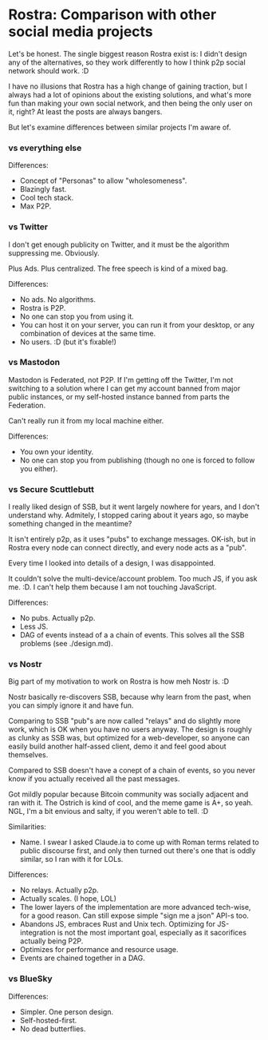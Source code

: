 # Rostra: Comparison with other social media projects

Let's be honest. The single biggest reason Rostra exist is: I didn't
design any of the alternatives, so they work differently to how I think
p2p social network should work. :D

I have no illusions that Rostra has a high change of gaining traction,
but I always had a lot of opinions about the existing solutions, and
what's more fun than making your own social network, and then being
the only user on it, right? At least the posts are always bangers.


But let's examine differences between similar projects I'm aware of.

### vs everything else

Differences:

* Concept of "Personas" to allow "wholesomeness".
* Blazingly fast.
* Cool tech stack.
* Max P2P.

### vs Twitter

I don't get enough publicity on Twitter, and it must be the algorithm
suppressing me. Obviously.

Plus Ads. Plus centralized. The free speech is kind of a mixed bag.

Differences:

* No ads. No algorithms.
* Rostra is P2P.
* No one can stop you from using it.
* You can host it on your server, you can run it from your desktop, or
  any combination of devices at the same time.
* No users. :D (but it's fixable!)

### vs Mastodon

Mastodon is Federated, not P2P. If I'm getting off the Twitter, I'm not
switching to a solution where I can get my account banned from major public
instances, or my self-hosted instance banned from parts the Federation.

Can't really run it from my local machine either.

Differences:

* You own your identity.
* No one can stop you from publishing (though no one is forced to follow you
  either).

### vs Secure Scuttlebutt

I really liked design of SSB, but it went largely nowhere for years, and I don't
understand why. Admitely, I stopped caring about it years ago, so maybe something
changed in the meantime?

It isn't entirely p2p, as it uses "pubs" to exchange messages. OK-ish, but
in Rostra every node can connect directly, and every node acts as a "pub".

Every time I looked into details of a design, I was disappointed.

It couldn't solve the multi-device/account problem. Too much JS, if you ask me. :D.
I can't help them because I am not touching JavaScript.


Differences:

* No pubs. Actually p2p.
* Less JS.
* DAG of events instead of a a chain of events. This solves all the SSB problems (see ./design.md).

### vs Nostr

Big part of my motivation to work on Rostra is how meh Nostr is. :D

Nostr basically re-discovers SSB, because why learn from the past, when
you can simply ignore it and have fun.

Comparing to SSB "pub"s are now called "relays" and do slightly more work,
which is OK when you have no users anyway. The design is roughly as clunky as SSB was,
but optimized for a web-developer, so anyone can easily build another half-assed
client, demo it and feel good about themselves.

Compared to SSB doesn't have a conept of a chain of events, so you never know
if you actually received all the past messages.

Got mildly popular because Bitcoin community was socially adjacent and ran with it.
The Ostrich is kind of cool, and the meme game is A+, so yeah. NGL, I'm a bit envious and salty,
if you weren't able to tell. :D


Similarities:

* Name. I swear I asked Claude.ia to come up with Roman terms related to public discourse first,
  and only then turned out there's one that is oddly similar, so I ran with it for LOLs.

Differences:

* No relays. Actually p2p.
* Actually scales. (I hope, LOL)
* The lower layers of the implementation are more advanced tech-wise, for a good reason.
  Can still expose simple "sign me a json" API-s too.
* Abandons JS, embraces Rust and Unix tech. Optimizing for JS-integration is not
  the most important goal, especially as it sacorifices actually being P2P.
* Optimizes for performance and resource usage.
* Events are chained together in a DAG.


### vs BlueSky

Differences:

* Simpler. One person design.
* Self-hosted-first.
* No dead butterflies.
